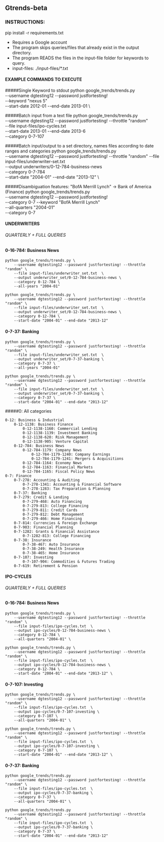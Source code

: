 
## Gtrends-beta
### INSTRUCTIONS:
pip install -r requirements.txt
- Requires a Google account
- The program skips queries/files that already exist in the output directory.
- The program READS the files in the input-file folder for keywords to query.
- input-files: ./input-files/*.txt


#### EXAMPLE COMMANDS TO EXECUTE
#####Single Keyword to stdout
    python google_trends/trends.py \
        --username dgtesting12 --password justfortesting! \
        --keyword "nexus 5"  \
        --start-date 2012-01 --end-date 2013-01 \

#####Batch input from a text file
    python google_trends/trends.py \
        --username dgtesting12 --password justfortesting! --throttle "random" \
        --file input-files/ipo-cycles.txt  \
        --start-date 2013-01 --end-date 2013-6 \
        --category 0-7-107

#####Batch input/output to a set directory, names files according to date ranges and categories
    python google_trends/trends.py \
        --username dgtesting12 --password justfortesting! --throttle "random"
        --file input-files/underwriter-set.txt  \
        --output underwriters/0-12-784-business-news \
        --category 0-7-784 \
        --start-date "2004-01" --end-date "2013-12" \

#####Disambiguation features: "BofA Merrill Lynch" -> Bank of America (Finance)
    python google_trends/trends.py \
        --username dgtesting12 --password justfortesting! \
        --category 0-7
        --keyword "BofA Merrill Lynch" \
        --all-quarters "2004-01"   \
        --category 0-7






#### UNDERWRITERS
###### QUARTERLY + FULL QUERIES

#### 0-16-784: Business News
    python google_trends/trends.py \
        --username dgtesting12 --password justfortesting! --throttle "random" \
        --file input-files/underwriter_set.txt  \
        --output underwriter_set/0-12-784-business-news \
        --category 0-12-784 \
        --all-years "2004-01"

    python google_trends/trends.py \
        --username dgtesting12 --password justfortesting! --throttle "random" \
        --file input-files/underwriter_set.txt  \
        --output underwriter_set/0-12-784-business-news \
        --category 0-12-784 \
        --start-date "2004-01" --end-date "2013-12"


#### 0-7-37: Banking
    python google_trends/trends.py \
        --username dgtesting12 --password justfortesting! --throttle "random" \
        --file input-files/underwriter_set.txt  \
        --output underwriter_set/0-7-37-banking \
        --category 0-7-37 \
        --all-years "2004-01"

    python google_trends/trends.py \
        --username dgtesting12 --password justfortesting! --throttle "random" \
        --file input-files/underwriter_set.txt  \
        --output underwriter_set/0-7-37-banking \
        --category 0-7-37 \
        --start-date "2004-01" --end-date "2013-12"









#####0: All categories

    0-12: Business & Industrial
        0-12-1138: Business Finance
            0-12-1138-1160: Commercial Lending
            0-12-1138-1139: Investment Banking
            0-12-1138-620: Risk Management
            0-12-1138-905: Venture Capital
        0-12-784: Business News
            0-12-784-1179: Company News
                0-12-784-1179-1240: Company Earnings
                0-12-784-1179-1241: Mergers & Acquisitions
            0-12-784-1164: Economy News
            0-12-784-1163: Financial Markets
            0-12-784-1165: Fiscal Policy News
    0-7: Finance
        0-7-278: Accounting & Auditing
            0-7-278-1341: Accounting & Financial Software
            0-7-278-1283: Tax Preparation & Planning
        0-7-37: Banking
        0-7-279: Credit & Lending
            0-7-279-468: Auto Financing
            0-7-279-813: College Financing
            0-7-279-811: Credit Cards
            0-7-279-812: Debt Management
            0-7-279-466: Home Financing
        0-7-814: Currencies & Foreign Exchange
        0-7-903: Financial Planning
        0-7-1282: Grants & Financial Assistance
            0-7-1282-813: College Financing
        0-7-38: Insurance
            0-7-38-467: Auto Insurance
            0-7-38-249: Health Insurance
            0-7-38-465: Home Insurance
        0-7-107: Investing
            0-7-107-904: Commodities & Futures Trading
        0-7-619: Retirement & Pension








#### IPO-CYCLES
###### QUARTERLY + FULL QUERIES

#### 0-16-784: Business News
    python google_trends/trends.py \
        --username dgtesting12 --password justfortesting! --throttle "random" \
        --file input-files/ipo-cycles.txt  \
        --output ipo-cycles/0-12-784-business-news \
        --category 0-12-784 \
        --all-quarters "2004-01" \

    python google_trends/trends.py \
        --username dgtesting12 --password justfortesting! --throttle "random" \
        --file input-files/ipo-cycles.txt  \
        --output ipo-cycles/0-12-784-business-news \
        --category 0-12-784 \
        --start-date "2004-01" --end-date "2013-12" \

#### 0-7-107: Investing
    python google_trends/trends.py \
        --username dgtesting12 --password justfortesting! --throttle "random" \
        --file input-files/ipo-cycles.txt  \
        --output ipo-cycles/0-7-107-investing \
        --category 0-7-107 \
        --all-quarters "2004-01" \

    python google_trends/trends.py \
        --username dgtesting12 --password justfortesting! --throttle "random" \
        --file input-files/ipo-cycles.txt  \
        --output ipo-cycles/0-7-107-investing \
        --category 0-7-107 \
        --start-date "2004-01" --end-date "2013-12" \

#### 0-7-37: Banking
    python google_trends/trends.py
        --username dgtesting12 --password justfortesting! --throttle "random" \
        --file input-files/ipo-cycles.txt  \
        --output ipo-cycles/0-7-37-banking \
        --category 0-7-37 \
        --all-quarters "2004-01" \

    python google_trends/trends.py
        --username dgtesting12 --password justfortesting! --throttle "random" \
        --file input-files/ipo-cycles.txt  \
        --output ipo-cycles/0-7-37-banking \
        --category 0-7-37 \
        --start-date "2004-01" --end-date "2013-12"
